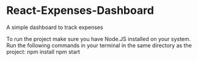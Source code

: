 # React-Expenses-Dashboard
A simple dashboard to track expenses

To run the project make sure you have Node.JS installed on your system. Run the following commands in your terminal in the same directory as the project:
npm install
npm start
